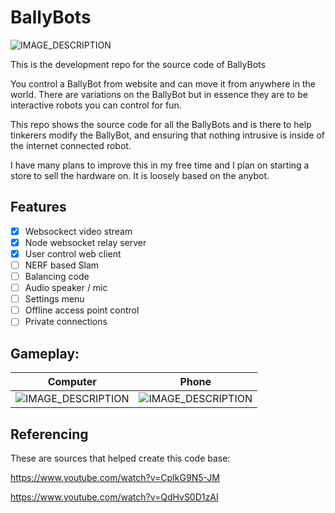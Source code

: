 # BallyBots

![IMAGE_DESCRIPTION](https://i.imgur.com/ZwCYrrB.jpeg)


This is the development repo for the source code of BallyBots

You control a BallyBot from website and can move it from anywhere in the world. There are variations on the BallyBot but in essence they are to be interactive robots you can control for fun.

This repo shows the source code for all the BallyBots and is there to help tinkerers modify the BallyBot, and ensuring that nothing intrusive is inside of the internet connected robot.

I have many plans to improve this in my free time and I plan on starting a store to sell the hardware on. It is loosely based on the anybot.

## Features

- [x] Websockect video stream
- [X] Node websocket relay server
- [x] User control web client
- [ ] NERF based Slam
- [ ] Balancing code
- [ ] Audio speaker / mic
- [ ] Settings menu
- [ ] Offline access point control
- [ ] Private connections

## Gameplay:
Computer             |  Phone
:-------------------------:|:-------------------------:
![IMAGE_DESCRIPTION](https://i.imgur.com/0FqcWRH.jpg)  | ![IMAGE_DESCRIPTION](https://i.imgur.com/E5sQRxn.png)



## Referencing
These are sources that helped create this code base:

https://www.youtube.com/watch?v=CpIkG9N5-JM

https://www.youtube.com/watch?v=QdHvS0D1zAI
